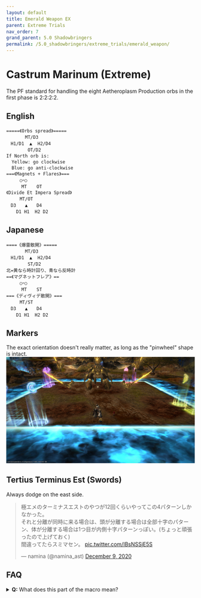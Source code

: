 ```yaml
---
layout: default
title: Emerald Weapon EX
parent: Extreme Trials
nav_order: 7
grand_parent: 5.0 Shadowbringers
permalink: /5.0_shadowbringers/extreme_trials/emerald_weapon/
---
```


# Castrum Marinum (Extreme)

The PF standard for handling the eight Aetheroplasm Production orbs in the first phase is 2:2:2:2.

## English
```
=====《Orbs spread》=====
　　　  MT/D3
　H1/D1  ▲  H2/D4
　　　   OT/D2
If North orb is:
  Yellow: go clockwise
  Blue: go anti-clockwise
===《Magnets + Flares》===
　　　○ｰ○
　    MT　  OT
《Divide Et Impera Spread》
　　　MT/OT
　D3　　▲　　D4
　  D1 H1  H2 D2
```

## Japanese
```
====《爆雷散開》=====
　　　  MT/D3
　H1/D1  ▲  H2/D4
　　　   ST/D2
北=黄なら時計回り、青なら反時計
==《マグネットフレア》==
　　　○ｰ○
　    MT　  ST
===《ディヴィデ散開》===
　　　MT/ST
　D3　　▲　　D4
　  D1 H1  H2 D2
```

## Markers

The exact orientation doesn't really matter, as long as the "pinwheel" shape is intact.
![](images/markers.jpg)

## Tertius Terminus Est (Swords)

Always dodge on the east side.

<blockquote class="twitter-tweet" data-dnt="true" data-theme="dark"><p lang="ja" dir="ltr">極エメのターミナスエストのやつが12回くらいやってこの4パターンしかなかった。<br>それと分離が同時に来る場合は、頭が分離する場合は全部十字のパターン、体が分離する場合は1つ目が内側十字パターンっぽい。(ちょっと頑張ったので上げておく)<br>間違ってたらスミマセン。 <a href="https://t.co/IBsNSSjE5S">pic.twitter.com/IBsNSSjE5S</a></p>&mdash; namina (@namina_ast) <a href="https://twitter.com/namina_ast/status/1336795566529888256?ref_src=twsrc%5Etfw">December 9, 2020</a></blockquote> <script async src="https://platform.twitter.com/widgets.js" charset="utf-8"></script> 

## FAQ

<details>
<summary><b>Q:</b> What does this part of the macro mean?</summary>

<div class="language-plaintext highlighter-rouge"><div class="highlight"><pre class="highlight">
<code>===《Magnets + Flares》===
　　　○ｰ○
　    MT　  OT
</code></pre></div></div>

<b>A:</b> This refers to the bit in P1 where both tanks get a Flare marker- the MT will take the left side, while the OT takes the right.

</details>